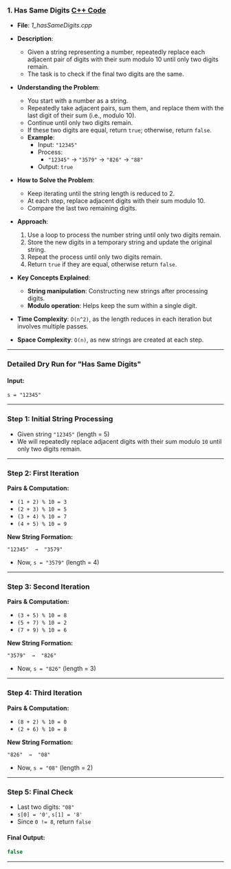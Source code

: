 ### 1. **Has Same Digits** [C++ Code](./code.cpp)  

- **File**: _1_hasSameDigits.cpp_  
- **Description**:  
  - Given a string representing a number, repeatedly replace each adjacent pair of digits with their sum modulo 10 until only two digits remain.  
  - The task is to check if the final two digits are the same.  

- **Understanding the Problem**:  
  - You start with a number as a string.  
  - Repeatedly take adjacent pairs, sum them, and replace them with the last digit of their sum (i.e., modulo 10).  
  - Continue until only two digits remain.  
  - If these two digits are equal, return `true`; otherwise, return `false`.  
  - **Example**:  
    - Input: `"12345"`  
    - Process:  
      - `"12345"` → `"3579"` → `"826"` → `"88"`  
    - Output: `true`  

- **How to Solve the Problem**:  
  - Keep iterating until the string length is reduced to 2.  
  - At each step, replace adjacent digits with their sum modulo 10.  
  - Compare the last two remaining digits.  

- **Approach**:  
  1. Use a loop to process the number string until only two digits remain.  
  2. Store the new digits in a temporary string and update the original string.  
  3. Repeat the process until only two digits remain.  
  4. Return `true` if they are equal, otherwise return `false`.  

- **Key Concepts Explained**:  
  - **String manipulation**: Constructing new strings after processing digits.  
  - **Modulo operation**: Helps keep the sum within a single digit.  

- **Time Complexity**: `O(n^2)`, as the length reduces in each iteration but involves multiple passes.  
- **Space Complexity**: `O(n)`, as new strings are created at each step.   

---

### **Detailed Dry Run for "Has Same Digits"**  

#### **Input:**  
```plaintext
s = "12345"
```

---

### **Step 1: Initial String Processing**
- Given string `"12345"` (length = 5)
- We will repeatedly replace adjacent digits with their sum modulo `10` until only two digits remain.

---

### **Step 2: First Iteration**  

**Pairs & Computation:**  
- `(1 + 2) % 10 = 3`  
- `(2 + 3) % 10 = 5`  
- `(3 + 4) % 10 = 7`  
- `(4 + 5) % 10 = 9`  

**New String Formation:**  
```plaintext
"12345"  →  "3579"
```
- Now, `s = "3579"` (length = 4)

---

### **Step 3: Second Iteration**  

**Pairs & Computation:**  
- `(3 + 5) % 10 = 8`  
- `(5 + 7) % 10 = 2`  
- `(7 + 9) % 10 = 6`  

**New String Formation:**  
```plaintext
"3579"  →  "826"
```
- Now, `s = "826"` (length = 3)

---

### **Step 4: Third Iteration**  

**Pairs & Computation:**  
- `(8 + 2) % 10 = 0`  
- `(2 + 6) % 10 = 8`  

**New String Formation:**  
```plaintext
"826"  →  "08"
```
- Now, `s = "08"` (length = 2)

---

### **Step 5: Final Check**  
- Last two digits: `"08"`  
- `s[0] = '0'`, `s[1] = '8'`  
- Since `0 != 8`, return `false`

#### **Final Output:**  
```cpp
false
```

---